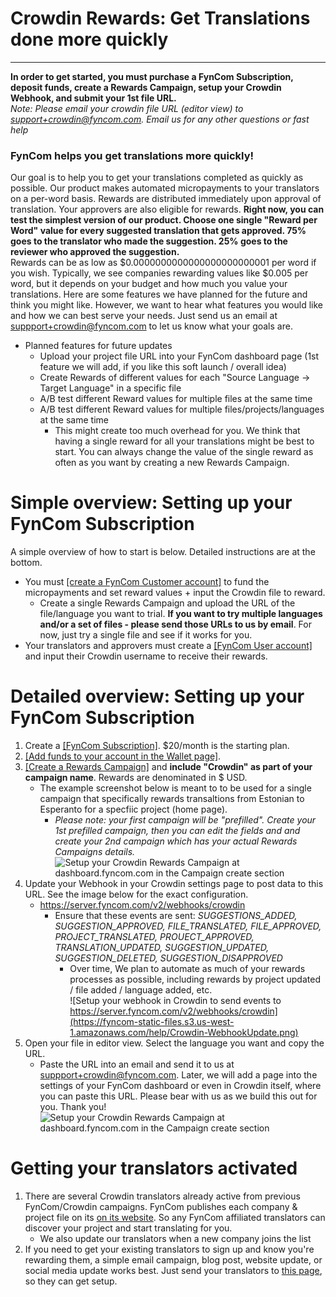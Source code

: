 # Crowdin Rewards: Get Translations done more quickly

--------

**In order to get started, you must purchase a FynCom Subscription, deposit funds, create a Rewards Campaign, setup your Crowdin Webhook, and submit your 1st file URL.** <br>
_Note: Please email your crowdin file URL (editor view) to support+crowdin@fyncom.com. Email us for any other questions or fast help_

### FynCom helps you get translations more quickly! </br>
Our goal is to help you to get your translations completed as quickly as possible. Our product makes automated micropayments to your translators on a per-word basis. Rewards are distributed immediately upon approval of translation. Your approvers are also eligible for rewards. **Right now, you can test the simplest version of our product. Choose one single "Reward per Word" value for every suggested translation that gets approved. 75% goes to the translator who made the suggestion. 25% goes to the reviewer who approved the suggestion.** </br>
Rewards can be as low as $0.0000000000000000000000001 per word if you wish. Typically, we see companies rewarding values like $0.005 per word, but it depends on your budget and how much you value your translations. Here are some features we have planned for the future and think you might like. However, we want to hear what features you would like and how we can best serve your needs. Just send us an email at suppport+crowdin@fyncom.com to let us know what your goals are.

* Planned features for future updates
  * Upload your project file URL into your FynCom dashboard page (1st feature we will add, if you like this soft launch / overall idea)
  * Create Rewards of different values for each "Source Language -> Target Language" in a specific file
  * A/B test different Reward values for multiple files at the same time
  * A/B test different Reward values for multiple files/projects/languages at the same time
    * This might create too much overhead for you. We think that having a single reward for all your translations might be best to start. You can always change the value of the single reward as often as you want by creating a new Rewards Campaign.

# Simple overview: Setting up your FynCom Subscription

A simple overview of how to start is below. Detailed instructions are at the bottom.

* You must <a href="https://fyncom.chargebee.com/hosted_pages/checkout?subscription_items[item_price_id][0]=basic-USD-Monthly&subscription_items[quantity][0]=1" target="_blank">[create a FynCom Customer account]</a> to fund the micropayments and set reward values + input the Crowdin file to reward.
  * Create a single Rewards Campaign and upload the URL of the file/language you want to trial. **If you want to try multiple languages and/or a set of files - please send those URLs to us by email**. For now, just try a single file and see if it works for you.
* Your translators and approvers must create a <a href="https://www.fyncom.com/crowdin-rewards-for-translations-user-setup" target="_blank">[FynCom User account]</a> and input their Crowdin username to receive their rewards.

# Detailed overview: Setting up your FynCom Subscription

1. Create a <a href="https://fyncom.chargebee.com/hosted_pages/checkout?subscription_items[item_price_id][0]=basic-USD-Monthly&subscription_items[quantity][0]=1" target="_blank">[FynCom Subscription]</a>. $20/month is the starting plan.
2. <a href="https://fyncom.chargebee.com/hosted_pages/checkout?subscription_items[item_price_id][0]=basic-USD-Monthly&subscription_items[quantity][0]=1" target="_blank">[Add funds to your account in the Wallet page]</a>.
3. <a href="https://fyncom.chargebee.com/hosted_pages/checkout?subscription_items[item_price_id][0]=basic-USD-Monthly&subscription_items[quantity][0]=1" target="_blank">[Create a Rewards Campaign]</a> and **include "Crowdin" as part of your campaign name**. Rewards are denominated in $ USD.
   * The example screenshot below is meant to to be used for a single campaign that specifically rewards transaltions from Estonian to Esperanto for a specfiic project (home page).
      * _Please note: your first campaign will be "prefilled". Create your 1st prefilled campaign, then you can edit the fields and and create your 2nd campaign which has your actual Rewards Campaigns details._
      ![Setup your Crowdin Rewards Campaign at dashboard.fyncom.com in the Campaign create section](https://fyncom-static-files.s3.us-west-1.amazonaws.com/help/Crowdin-CreateRewardsCampaign.png)
4. Update your Webhook in your Crowdin settings page to post data to this URL. See the image below for the exact configuration.
   * <https://server.fyncom.com/v2/webhooks/crowdin>
      * Ensure that these events are sent: _SUGGESTIONS_ADDED, SUGGESTION_APPROVED, FILE_TRANSLATED, FILE_APPROVED, PROJECT_TRANSLATED, PROUECT_APPROVED, TRANSLATION_UPDATED, SUGGESTION_UPDATED, SUGGESTION_DELETED, SUGGESTION_DISAPPROVED_
         * Over time, We plan to automate as much of your rewards processes as possible, including rewards by project updated / file added / language added, etc.      
   ![Setup your webhook in Crowdin to send events to https://server.fyncom.com/v2/webhooks/crowdin](https://fyncom-static-files.s3.us-west-1.amazonaws.com/help/Crowdin-WebhookUpdate.png)
5. Open your file in editor view. Select the language you want and copy the URL.
   * Paste the URL into an email and send it to us at suppport+crowdin@fyncom.com. Later, we will add a page into the settings of your FynCom dashboard or even in Crowdin itself, where you can paste this URL. Please bear with us as we build this out for you. Thank you!
   ![Setup your Crowdin Rewards Campaign at dashboard.fyncom.com in the Campaign create section](https://fyncom-static-files.s3.us-west-1.amazonaws.com/help/Crowdin-CopyUrlFromEditor.png)

# Getting your translators activated

1. There are several Crowdin translators already active from previous FynCom/Crowdin campaigns. FynCom publishes each company & project file on its [on its website](https://www.fyncom.com/crowdin-rewards-for-translations-user-setup). So any FynCom affiliated translators can discover your project and start translating for you.
   * We also update our translators when a new company joins the list
2. If you need to get your existing translators to sign up and know you're rewarding them, a simple email campaign, blog post, website update, or social media update works best. Just send your translators to [this page](https://www.fyncom.com/crowdin-rewards-for-translations-user-setup), so they can get setup.
